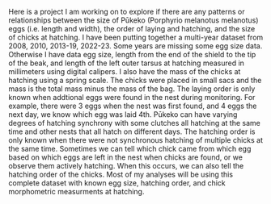 Here is a project I am working on to explore if there are any patterns or relationships between the size of Pūkeko (Porphyrio melanotus melanotus) eggs (i.e. length and width), the order of laying and hatching, and the size of chicks at hatching. I have been putting together a multi-year dataset from 2008, 2010, 2013-19, 2022-23. Some years are missing some egg size data. Otherwise I have data egg size, length from the end of the shield to the tip of the beak, and length of the left outer tarsus at hatching measured in millimeters using digital calipers. I also have the mass of the chicks at hatching using a spring scale. The chicks were placed in small sacs and the mass is the total mass minus the mass of the bag. The laying order is only known when addtional eggs were found in the nest during monitoring. For example, there were 3 eggs when the nest was first found, and 4 eggs the next day, we know which egg was laid 4th. Pūkeko can have varying degrees of hatching synchrony with some clutches all hatching at the same time and other nests that all hatch on different days. The hatching order is only known when there were not synchronous hatching of multiple chicks at the same time. Sometimes we can tell which chick came from which egg based on which eggs are left in the nest when chicks are found, or we observe them actively hatching. When this occurs, we can also tell the hatching order of the chicks. Most of my analyses will be using this complete dataset with known egg size, hatching order, and chick morphometric measurments at hatching.  
